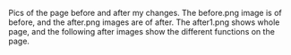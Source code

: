 Pics of the page before and after my changes. The before.png image is of before, and the after.png images are of after. The after1.png shows whole page, and the following after images show the different functions on the page.
